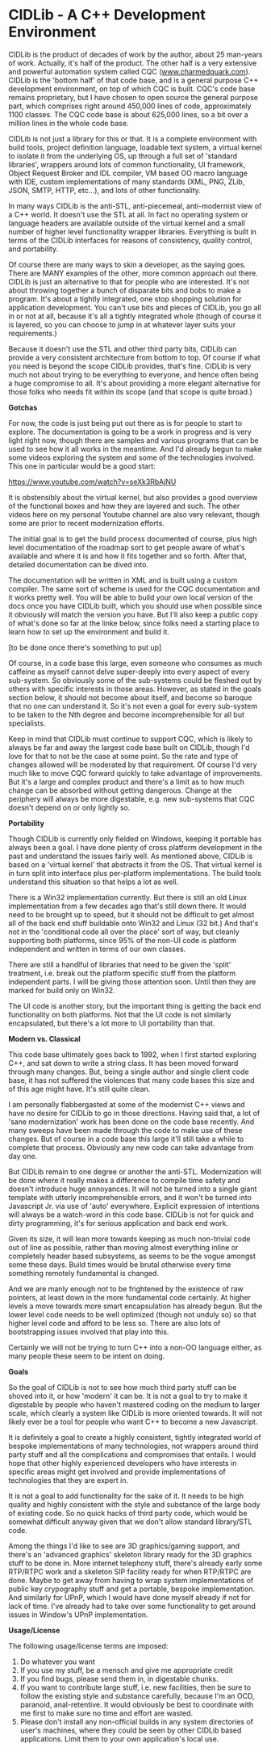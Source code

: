 #  CIDLib - A C++ Development Environment

CIDLib is the product of decades of work by the author, about 25 man-years of work. Actually, it's half of the product. The other half is a very extensive and powerful automation system called CQC (www.charmedquark.com). CIDLib is the 'bottom half' of that code base, and is a general purpose C++ development environment, on top of which CQC is built. CQC's code base remains proprietary, but I have chosen to open source the general purpose part, which comprises right around 450,000 lines of code, approximately 1100 classes. The CQC code base is about 625,000 lines, so a bit over a million lines in the whole code base.

CIDLib is not just a library for this or that. It is a complete environment with build tools, project definition language, loadable text system, a virtual kernel to isolate it from the underlying OS, up through a full set of 'standard libraries', wrappers around lots of common functionality, UI framework, Object Request Broker and IDL compiler, VM based OO macro language with IDE, custom implementations of many standards (XML, PNG, ZLib, JSON, SMTP, HTTP, etc...), and lots of other functionality.

In many ways CIDLib is the anti-STL, anti-piecemeal, anti-modernist view of a C++ world. It doesn't use the STL at all. In fact no operating system or language headers are available outside of the virtual kernel and a small number of higher level functionality wrapper libraries. Everything is built in terms of the CIDLib interfaces for reasons of consistency, quality control, and portability.

Of course there are many ways to skin a developer, as the saying goes. There are MANY examples of the other, more common approach out there. CIDLib is just an alternative to that for people who are interested. It's not about throwing together a bunch of disparate bits and bobs to make a program. It's about a tightly integrated, one stop shopping solution for application development. You can't use bits and pieces of CIDLib, you go all in or not at all, because it's all a tightly integrated whole (though of course it is layered, so you can choose to jump in at whatever layer suits your requirements.)

Because it doesn't use the STL and other third party bits, CIDLib can provide a very consistent architecture from bottom to top. Of course if what you need is beyond the scope CIDLib provides, that's fine. CIDLib is very much not about trying to be everything to everyone, and hence often being a huge compromise to all. It's about providing a more elegant alternative for those folks who needs fit within its scope (and that scope is quite broad.)

**Gotchas**

For now, the code is just being put out there as is for people to start to explore. The documentation is going to be a work in progress and is very light right now, though there are samples and various programs that can be used to see how it all works in the meantime. And I'd already begun to make some videos exploring the system and some of the technologies involved. This one in particular would be a good start:

https://www.youtube.com/watch?v=seXk3RbAjNU

It is obstensibly about the virtual kernel, but also provides a good overview of the functional boxes and how they are layered and such. The other videos here on my personal Youtube channel are also very relevant, though some are prior to recent modernization efforts.

The initial goal is to get the build process documented of course, plus high level documentation of the roadmap sort to get people aware of what's available and where it is and how it fits together and so forth. After that, detailed documentation can be dived into.

The documentation will be written in XML and is built using a custom compiler. The same sort of scheme is used for the CQC documentation and it works pretty well. You will be able to build your own local version of the docs once you have CIDLib built, which you should use when possible since it obviously will match the version you have. But I'll also keep a public copy of what's done so far at the linke below, since folks need a starting place to learn how to set up the environment and build it.

[to be done once there's something to put up]

Of course, in a code base this large, even someone who consumes as much caffeine as myself cannot delve super-deeply into every aspect of every sub-system. So obviously some of the sub-systems could be fleshed out by others with specific interests in those areas. However, as stated in the goals section below, it should not become about itself, and become so baroque that no one can understand it. So it's not even a goal for every sub-system to be taken to the Nth degree and become incomprehensible for all but specialists.

Keep in mind that CIDLib must continue to support CQC, which is likely to always be far and away the largest code base built on CIDLib, though I'd love for that to not be the case at some point. So the rate and type of changes allowed will be moderated by that requirement. Of course I'd very much like to move CQC forward quickly to take advantage of improvements. But it's a large and complex product and there's a limit as to how much change can be absorbed without getting dangerous. Change at the periphery will always be more digestable, e.g. new sub-systems that CQC doesn't depend on or only lightly so.

**Portability**

Though CIDLib is currently only fielded on Windows, keeping it portable has always been a goal. I have done plenty of cross platform development in the past and understand the issues fairly well. As mentioned above, CIDLib is based on a 'virtual kernel' that abstracts it from the OS. That virtual kernel is in turn split into interface plus per-platform implementations. The build tools understand this situation so that helps a lot as well.

There is a Win32 implementation currently. But there is still an old Linux implementation from a few decades ago that's still down there. It would need to be brought up to speed, but it should not be difficult to get almost all of the back end stuff buildable onto Win32 and Linux (32 bit.) And that's not in the 'conditional code all over the place' sort of way, but cleanly supporting both platforms, since 95% of the non-UI code is platform independent and written in terms of our own classes.

There are still a handlful of libraries that need to be given the 'split' treatment, i.e. break out the platform specific stuff from the platform independent parts. I will be giving those attention soon. Until then they are marked for build only on Win32.

The UI code is another story, but the important thing is getting the back end functionality on both platforms. Not that the UI code is not similarly encapsulated, but there's a lot more to UI portability than that.

**Modern vs. Classical**

This code base ultimately goes back to 1992, when I first started exploring C++, and sat down to write a string class. It has been moved forward through many changes. But, being a single author and single client code base, it has not suffered the violences that many code bases this size and of this age might have. It's still quite clean.

I am personally flabbergasted at some of the modernist C++ views and have no desire for CIDLib to go in those directions. Having said that, a lot of 'sane modernization' work has been done on the code base recently. And many sweeps have been made through the code to make use of these changes. But of course in a code base this large it'll still take a while to complete that process. Obviously any new code can take advantage from day one.

But CIDLib remain to one degree or another the anti-STL. Modernization will be done where it really makes a difference to compile time safety and doesn't introduce huge annoyances. It will not be turned into a single giant template with utterly incomprehensible errors, and it won't be turned into Javascript Jr. via use of 'auto' everywhere. Explicit expression of intentions will always be a watch-word in this code base. CIDLib is not for quick and dirty programming, it's for serious application and back end work.

Given its size, it will lean more towards keeping as much non-trivial code out of line as possible, rather than moving almost everything inline or completely header based subsystems, as seems to be the vogue amongst some these days. Build times would be brutal otherwise every time something remotely fundamental is changed.

And we are manly enough not to be frightened by the existence of raw pointers, at least down in the more fundamental code certainly. At higher levels a move towards more smart encapsulation has already begun. But the lower level code needs to be well optimized (though not unduly so) so that higher level code and afford to be less so. There are also lots of bootstrapping issues involved that play into this.

Certainly we will not be trying to turn C++ into a non-OO language either, as many people these seem to be intent on doing.

**Goals**

So the goal of CIDLib is not to see how much third party stuff can be shoved into it, or how 'modern' it can be. It is not a goal to try to make it digestable by people who haven't mastered coding on the medium to larger scale, which clearly a system like CIDLib is more oriented towards. It will not likely ever be a tool for people who want C++ to become a new Javascript.

It is definitely a goal to create a highly consistent, tightly integrated world of bespoke implementations of many technologies, not wrappers around third party stuff and all the complications and compromises that entails. I would hope that other highly experienced developers who have interests in specific areas might get involved and provide implementations of technologies that they are expert in.

It is not a goal to add functionality for the sake of it. It needs to be high quality and highly consistent with the style and substance of the large body of existing code. So no quick hacks of third party code, which would be somewhat difficult anyway given that we don't allow standard library/STL code.

Among the things I'd like to see are 3D graphics/gaming support, and there's an 'advanced graphics' skeleton library ready for the 3D graphics stuff to be done in. More internet telephony stuff, there's already early some RTP/RTPC work and a skeleton SIP facility ready for when RTP/RTPC are done. Maybe to get away from having to wrap system implementations of public key crypography stuff and get a portable, bespoke implementation. And similarly for UPnP, which I would have done myself already if not for lack of time. I've already had to take over some functionality to get around issues in Window's UPnP implementation.

**Usage/License**

The following usage/license terms are imposed:

1. Do whatever you want
2. If you use my stuff, be a mensch and give me appropriate credit
3. If you find bugs, please send them in, in digestable chunks.
4. If you want to contribute large stuff, i.e. new facilities, then be sure to follow the existing style and substance carefully, because I'm an OCD, paranoid, anal-retentive. It would obviously be best to coordinate with me first to make sure no time and effort are wasted.
5. Please don't install any non-official builds in any system directories of user's machines, where they could be seen by other CIDLib based applications. Limit them to your own application's local use.
